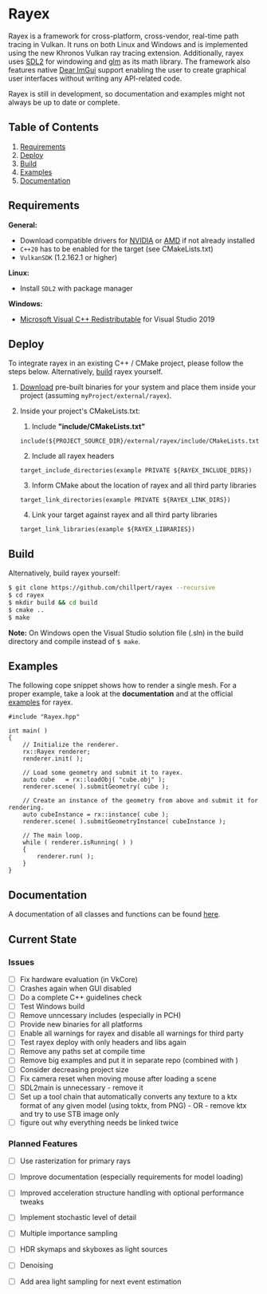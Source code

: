 # Rayex

Rayex is a framework for cross-platform, cross-vendor, real-time path tracing in Vulkan. It runs on both Linux and Windows and is implemented using the new Khronos Vulkan ray tracing extension. Additionally, rayex uses [SDL2](https://www.libsdl.org/index.php) for windowing and [glm](https://glm.g-truc.net/0.9.9/index.html) as its math library. The framework also features native [Dear ImGui](https://github.com/ocornut/imgui) support enabling the user to create graphical user interfaces without writing any API-related code.

Rayex is still in development, so documentation and examples might not always be up to date or complete.

## Table of Contents
1. [Requirements](#requirements)
2. [Deploy](#deploy)
3. [Build](#build)
4. [Examples](#examples)
5. [Documentation](#documentation)

## Requirements
**General:**
- Download compatible drivers for [NVIDIA](https://www.nvidia.com/Download/index.aspx?lang=en-us) or [AMD](https://www.amd.com/en/support/kb/release-notes/rn-rad-win-20-11-2-vrt-beta) if not already installed
- `C++20` has to be enabled for the target (see CMakeLists.txt)
- `VulkanSDK` (1.2.162.1 or higher)

**Linux:**
- Install `SDL2` with package manager

**Windows:**
- [Microsoft Visual C++ Redistributable](https://visualstudio.microsoft.com/downloads/?q=Microsoft+Visual+C%2B%2B+Redistributable+for+Visual+Studio+2019) for Visual Studio 2019

## Deploy
To integrate rayex in an existing C++ / CMake project, please follow the steps below. Alternatively, [build](#build) rayex yourself.

1. [Download](https://github.com/chillpert/rayex) pre-built binaries for your system and place them inside your project (assuming `myProject/external/rayex`).
2. Inside your project's CMakeLists.txt:

   1. Include **"include/CMakeLists.txt"**
   ```
   include(${PROJECT_SOURCE_DIR}/external/rayex/include/CMakeLists.txt)
   ```
   2. Include all rayex headers
   ```
   target_include_directories(example PRIVATE ${RAYEX_INCLUDE_DIRS})
   ```
   3. Inform CMake about the location of rayex and all third party libraries
   ```
   target_link_directories(example PRIVATE ${RAYEX_LINK_DIRS})
   ``` 
   4. Link your target against rayex and all third party libraries
   ```
   target_link_libraries(example ${RAYEX_LIBRARIES})
   ```

## Build
Alternatively, build rayex yourself:
```sh
$ git clone https://github.com/chillpert/rayex --recursive
$ cd rayex 
$ mkdir build && cd build
$ cmake ..
$ make
```

**Note:** On Windows open the Visual Studio solution file (.sln) in the build directory and compile instead of `$ make`.

## Examples
The following cope snippet shows how to render a single mesh. For a proper example, take a look at the **documentation** and at the official [examples](https://github.com/chillpert/rayex-examples) for rayex.

```
#include "Rayex.hpp"

int main( )
{
    // Initialize the renderer.
    rx::Rayex renderer;
    renderer.init( );
    
    // Load some geometry and submit it to rayex.
    auto cube   = rx::loadObj( "cube.obj" );
    renderer.scene( ).submitGeometry( cube );

    // Create an instance of the geometry from above and submit it for rendering.
    auto cubeInstance = rx::instance( cube );
    renderer.scene( ).submitGeometryInstance( cubeInstance );

    // The main loop.
    while ( renderer.isRunning( ) )
    {
        renderer.run( );
    }
}
```

## Documentation
A documentation of all classes and functions can be found [here](https://chillpert.github.io/rayex/html/index.html).

## Current State
### Issues
- [ ] Fix hardware evaluation (in VkCore)
- [ ] Crashes again when GUI disabled
- [ ] Do a complete C++ guidelines check
- [ ] Test Windows build
- [ ] Remove unncessary includes (especially in PCH)
- [ ] Provide new binaries for all platforms
- [ ] Enable all warnings for rayex and disable all warnings for third party
- [ ] Test rayex deploy with only headers and libs again
- [ ] Remove any paths set at compile time
- [ ] Remove big examples and put it in separate repo (combined with )
- [ ] Consider decreasing project size
- [ ] Fix camera reset when moving mouse after loading a scene
- [ ] SDL2main is unnecessary - remove it
- [ ] Set up a tool chain that automatically converts any texture to a ktx format of any given model (using toktx, from PNG) - OR - remove ktx and try to use STB image only
- [ ] figure out why everything needs be linked twice
 
### Planned Features
- [ ] Use rasterization for primary rays
- [ ] Improve documentation (especially requirements for model loading)
- [ ] Improved acceleration structure handling with optional performance tweaks
- [ ] Implement stochastic level of detail
- [ ] Multiple importance sampling
- [ ] HDR skymaps and skyboxes as light sources
- [ ] Denoising
- [ ] Add area light sampling for next event estimation

